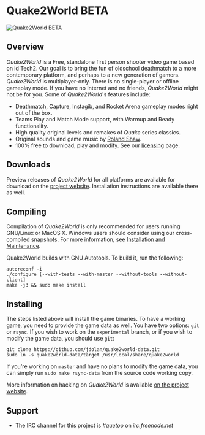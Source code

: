 # Quake2World BETA
![Quake2World BETA](http://farm8.staticflickr.com/7052/6840396962_e01802d3f9_c.jpg)

## Overview

_Quake2World_ is a Free, standalone first person shooter video game based on id Tech2. Our goal is to bring the fun of oldschool deathmatch to a more contemporary platform, and perhaps to a new generation of gamers. _Quake2World_ is multiplayer-only. There is no single-player or offline gameplay mode. If you have no Internet and no friends, _Quake2World_ might not be for you. Some of _Quake2World_'s features include:

 * Deathmatch, Capture, Instagib, and Rocket Arena gameplay modes right out of the box.
 * Teams Play and Match Mode support, with Warmup and Ready functionality.
 * High quality original levels and remakes of _Quake_ series classics.
 * Original sounds and game music by <a href="http://rolandshaw.wordpress.com/">Roland Shaw</a>.
 * 100% free to download, play and modify. See our <a href="http://quake2world.net/books/documentation/licensing">licensing</a> page.

## Downloads

Preview releases of _Quake2World_ for all platforms are available for download on the [project website](http://quake2world.net/pages/downloads). Installation instructions are available there as well.

## Compiling

Compilation of _Quake2World_ is only recommended for users running GNU/Linux or MacOS X. Windows users should consider using our cross-compiled snapshots. For more information, see [Installation and Maintenance](http://quake2world.net/books/documentation/installation-and-maintenance).

Quake2World builds with GNU Autotools. To build it, run the following:

    autoreconf -i
    ./configure [--with-tests --with-master --without-tools --without-client]
    make -j3 && sudo make install

## Installing

The steps listed above will install the game binaries. To have a working game, you need to provide the game data as well. You have two options: `git` or `rsync`. If you wish to work on the `experimental` branch, or if you wish to modify the game data, you should use `git`:

    git clone https://github.com/jdolan/quake2world-data.git
    sudo ln -s quake2world-data/target /usr/local/share/quake2world
    
If you're working on `master` and have no plans to modify the game data, you can simply run `sudo make rsync-data` from the source code working copy.

More information on hacking on _Quake2World_ is available [on the project website](http://quake2world.net/books/documentation/developing-and-modding).

## Support
 * The IRC channel for this project is *#quetoo* on *irc.freenode.net*
